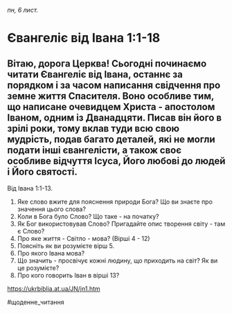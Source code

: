 
_пн, 6 лист._

# Євангеліє від Івана 1:1-18

## Вітаю, дорога Церква! Сьогодні починаємо читати Євангеліє від Івана, останнє за порядком і за часом написання свідчення про земне життя Спасителя. Воно особливе тим, що написане очевидцем Христа - апостолом Іваном, одним із Дванадцяти. Писав він його в зрілі роки, тому вклав туди всю свою мудрість, подав багато деталей, які не могли подати інші євангелісти, а також своє особливе відчуття Ісуса, Його любові до людей і Його святості.
Від Івана 1:1-13.
1. Яке слово вжите для пояснення природи Бога? Що ви знаєте про значення цього слова?
2. Коли в Бога було Слово? Що таке - на початку?
3. Як Бог використовував Слово? Пригадайте опис творення світу - там є Слово?
4. Про яке життя - Світло - мова? (Вірші 4 - 12) 
5. Поясніть як ви розумієте вірш 5.
6. Про якого Івана мова?
7. Що значить - просвічує кожні людину, що приходить на світ? Як ви це розумієте?
8. Про кого говорить Іван в вірші 13?

https://ukrbiblia.at.ua/JN/jn1.htm 

#щоденне_читання

